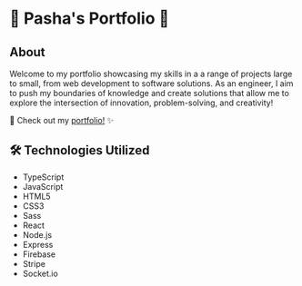 # 🌟 Pasha's Portfolio 🚀

## About

Welcome to my portfolio showcasing my skills in a a range of projects large to small, from web development to software solutions. As an engineer, I aim to push my boundaries of knowledge and create solutions that allow me to explore the intersection of innovation, problem-solving, and creativity!

🔗 Check out my [portfolio!](https://pbrovarnik.github.io/portfolio/) ✨

## 🛠️ Technologies Utilized

- TypeScript
- JavaScript
- HTML5
- CSS3
- Sass
- React
- Node.js
- Express
- Firebase
- Stripe
- Socket.io
